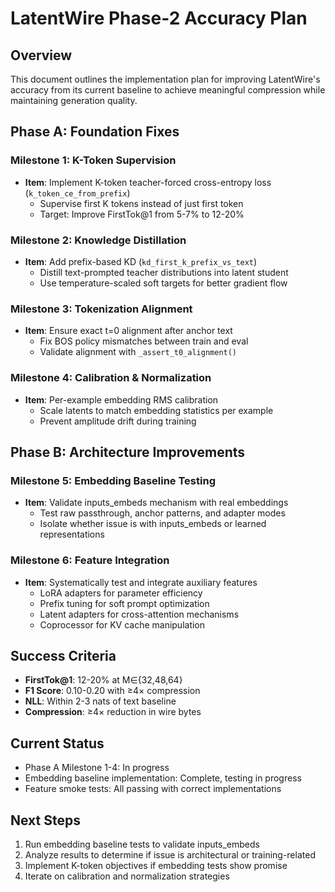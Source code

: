 # LatentWire Phase-2 Accuracy Plan

## Overview
This document outlines the implementation plan for improving LatentWire's accuracy from its current baseline to achieve meaningful compression while maintaining generation quality.

## Phase A: Foundation Fixes
### Milestone 1: K-Token Supervision
- **Item**: Implement K-token teacher-forced cross-entropy loss (`k_token_ce_from_prefix`)
  - Supervise first K tokens instead of just first token
  - Target: Improve FirstTok@1 from 5-7% to 12-20%

### Milestone 2: Knowledge Distillation
- **Item**: Add prefix-based KD (`kd_first_k_prefix_vs_text`)
  - Distill text-prompted teacher distributions into latent student
  - Use temperature-scaled soft targets for better gradient flow

### Milestone 3: Tokenization Alignment
- **Item**: Ensure exact t=0 alignment after anchor text
  - Fix BOS policy mismatches between train and eval
  - Validate alignment with `_assert_t0_alignment()`

### Milestone 4: Calibration & Normalization
- **Item**: Per-example embedding RMS calibration
  - Scale latents to match embedding statistics per example
  - Prevent amplitude drift during training

## Phase B: Architecture Improvements
### Milestone 5: Embedding Baseline Testing
- **Item**: Validate inputs_embeds mechanism with real embeddings
  - Test raw passthrough, anchor patterns, and adapter modes
  - Isolate whether issue is with inputs_embeds or learned representations

### Milestone 6: Feature Integration
- **Item**: Systematically test and integrate auxiliary features
  - LoRA adapters for parameter efficiency
  - Prefix tuning for soft prompt optimization
  - Latent adapters for cross-attention mechanisms
  - Coprocessor for KV cache manipulation

## Success Criteria
- **FirstTok@1**: 12-20% at M∈{32,48,64}
- **F1 Score**: 0.10-0.20 with ≥4× compression
- **NLL**: Within 2-3 nats of text baseline
- **Compression**: ≥4× reduction in wire bytes

## Current Status
- Phase A Milestone 1-4: In progress
- Embedding baseline implementation: Complete, testing in progress
- Feature smoke tests: All passing with correct implementations

## Next Steps
1. Run embedding baseline tests to validate inputs_embeds
2. Analyze results to determine if issue is architectural or training-related
3. Implement K-token objectives if embedding tests show promise
4. Iterate on calibration and normalization strategies